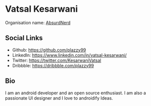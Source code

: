 # Vatsal Kesarwani
Organisation name: [AbsurdNerd](https://github.com/AbsurdNerd)


## Social Links
- Github: https://github.com/plazzy99
- LinkedIn: https://www.linkedin.com/in/vatsal-kesarwani/
- Twitter: https://twitter.com/KesarwaniVatsal
- Dribbble: https://dribbble.com/plazzy99

## Bio
I am an android developer and an open source enthusiast. I am also a passionate UI designer and I love to androidify Ideas.
